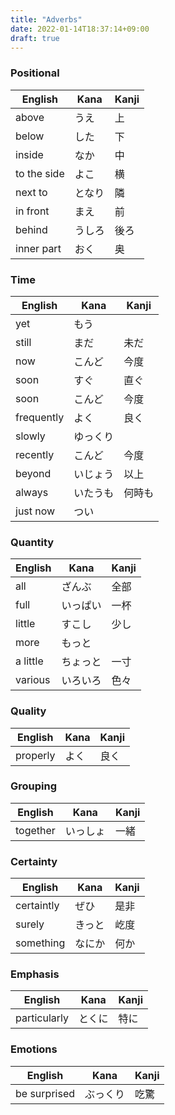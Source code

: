 ```yaml
---
title: "Adverbs"
date: 2022-01-14T18:37:14+09:00
draft: true
---
```

### Positional
| English     | Kana   | Kanji |
|-------------|--------|-------|
| above       | うえ   | 上    |
| below       | した   | 下    |
| inside      | なか   | 中    |
| to the side | よこ   | 横    |
| next to     | となり | 隣    |
| in front    | まえ   | 前    |
| behind      | うしろ | 後ろ  |
| inner part  | おく   | 奥    |

### Time
| English    | Kana     | Kanji  |
|------------|----------|--------|
| yet        | もう     |        |
| still      | まだ     | 未だ   |
| now        | こんど   | 今度   |
| soon       | すぐ     | 直ぐ   |
| soon       | こんど   | 今度   |
| frequently | よく     | 良く   |
| slowly     | ゆっくり |        | 
| recently   | こんど   | 今度   | 
| beyond     | いじょう | 以上   |
| always     | いたうも | 何時も |
| just now   | つい     |        |

### Quantity
| English  | Kana     | Kanji |
|----------|----------|-------|
| all      | ざんぶ   | 全部  |
| full     | いっぱい | 一杯  |
| little   | すこし   | 少し  |
| more     | もっと   |       |
| a little | ちょっと | 一寸  |
| various  | いろいろ | 色々  |

### Quality
| English   | Kana | Kanji |
|-----------|------|-------|
| properly  | よく | 良く  |

### Grouping
| English  | Kana     | Kanji |
|----------|----------|-------|
| together | いっしょ | 一緒  |

### Certainty
| English    | Kana   | Kanji |
|------------|--------|-------|
| certaintly | ぜひ   | 是非  |
| surely     | きっと | 屹度  |
| something  | なにか | 何か  |

### Emphasis
| English      | Kana   | Kanji |
|--------------|--------|-------|
| particularly | とくに | 特に  |

### Emotions
| English      | Kana     | Kanji |
|--------------|----------|-------|
| be surprised | ぶっくり | 吃驚  |
